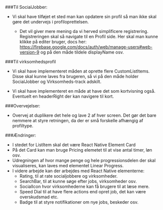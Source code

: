 ###Til SocialJobber:
- Vi skal have tilføjet et sted man kan opdatere sin profil så
man ikke skal gøre det undervejs i profiloprettelsen.

  - Det vil giver mere mening da vi herved simplificere registrering.
  Registreringen skal så navigate til en Profil side. Her skal
  man kunne klikke på editer bruger, docs her: https://firebase.google.com/docs/auth/web/manage-users#web-version-9
  og på den måde tildele displayName osv.
  
###Til virksomhedsprofil
- Vi skal have implementeret måden at oprette flere 
CustomListItems. Disse skal kunne laves fra brugeren, så vi
på den måde holder SocialJobber og Virksomheds-track adskilt.

- Vi skal have implementeret en måde at have det som kortvisning
også. Eventuelt en headerRight der kan navigere til kort.

 ###Overvejelser:
- Overvej at duplikere det hele og lave 2 af hver screen. 
Det gør det bare nemmere at styre retningen, da der er små
forskelle afhængig af profiltype.

 ###Ændringer: 
- I stedet for ListItem skal det være React Native Element Card
- På det Card kan man bruge Pricing elemetet til at vise antal timer, løn osv.
- Udregningen af hvor mange penge og hele progressionsdelen der skal
visualiseres, kan laves med elementet Linear Progress.
- I videre arbejde kan der arbejdes med React Native elementerne:
  - Rating, til at rate socialjobbere og virksomheder.
  - SearchBar, til at kunne søge efter jobs, virksomheder osv.
  - SocialIcon hvor virksomhederne kan få brugere til at læse mere.
  - Speed Dial til at have flere actions end opret job, det kan være overskudsmad etc.
  - Badge til at styre notifikationer om nye jobs, beskeder osv.

